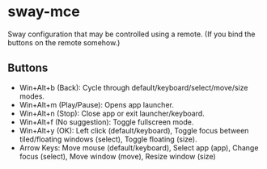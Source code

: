 # sway-mce
Sway configuration that may be controlled using a remote. (If you bind the buttons on the remote somehow.)

## Buttons
- Win+Alt+b (Back): Cycle through default/keyboard/select/move/size modes.
- Win+Alt+m (Play/Pause): Opens app launcher.
- Win+Alt+n (Stop): Close app or exit launcher/keyboard.
- Win+Alt+f (No suggestion): Toggle fullscreen mode.
- Win+Alt+y (OK): Left click (default/keyboard), Toggle focus between tiled/floating windows (select), Toggle floating (size).
- Arrow Keys: Move mouse (default/keyboard), Select app (app), Change focus (select), Move window (move), Resize window (size)
